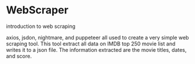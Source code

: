 # WebScraper
introduction to web scraping

axios, jsdon, nightmare, and puppeteer
all used to create a very simple web scraping tool. This tool extract all data on IMDB top 250 movie list and writes it to a json file. The information extracted are the movie titles, dates, and score.
